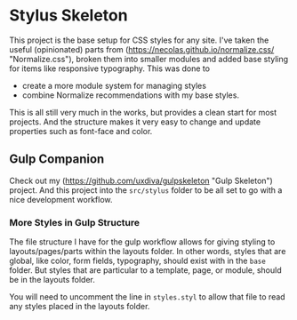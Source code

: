 # Stylus Skeleton

This project is the base setup for CSS styles for any site. I've taken the useful (opinionated) parts from (https://necolas.github.io/normalize.css/ "Normalize.css"), broken them into smaller modules and added base styling for items like responsive typography. This was done to
* create a more module system for managing styles
* combine Normalize recommendations with my base styles.

This is all still very much in the works, but provides a clean start for most projects. And the structure makes it very easy to change and update properties such as font-face and color.

## Gulp Companion
Check out my (https://github.com/uxdiva/gulpskeleton "Gulp Skeleton")  project. And this project into the `src/stylus` folder to be all set to go with a nice development workflow.

### More Styles in Gulp Structure
The file structure I have for the gulp workflow allows for giving styling to layouts/pages/parts within the layouts folder. In other words, styles that are global, like color, form fields, typography, should exist with in the `base` folder. But styles that are particular to a template, page, or module, should be in the layouts folder.

You will need to uncomment the line in `styles.styl` to allow that file to read any styles placed in the layouts folder.
